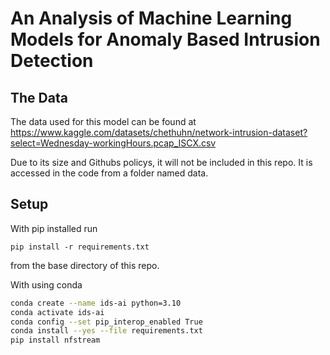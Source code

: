 # An Analysis of Machine Learning Models for Anomaly Based Intrusion Detection

## The Data

The data used for this model can be found at <https://www.kaggle.com/datasets/chethuhn/network-intrusion-dataset?select=Wednesday-workingHours.pcap_ISCX.csv>

Due to its size and Githubs policys, it will not be included in this repo. It is accessed in the code from a folder named data.

## Setup

With pip installed run

`pip install -r requirements.txt`

from the base directory of this repo.

With using conda

```sh
conda create --name ids-ai python=3.10
conda activate ids-ai
conda config --set pip_interop_enabled True
conda install --yes --file requirements.txt
pip install nfstream
```

